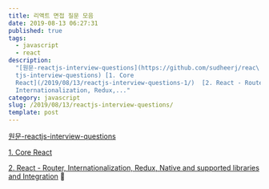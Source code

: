 ```yaml
---
title: 리액트 면접 질문 모음
date: 2019-08-13 06:27:31
published: true
tags:
  - javascript
  - react
description:
  "[원문-reactjs-interview-questions](https://github.com/sudheerj/reac\
  tjs-interview-questions) [1. Core
  React](/2019/08/13/reactjs-interview-questions-1/)  [2. React - Router,
  Internationalization, Redux,..."
category: javascript
slug: /2019/08/13/reactjs-interview-questions/
template: post
---
```


[원문-reactjs-interview-questions](https://github.com/sudheerj/reactjs-interview-questions)

[1. Core React](/2019/08/13/reactjs-interview-questions-1/)

[2. React - Router, Internationalization, Redux, Native and supported libraries and Integration](/2019/08/21/reactjs-interview-questions-2/)

